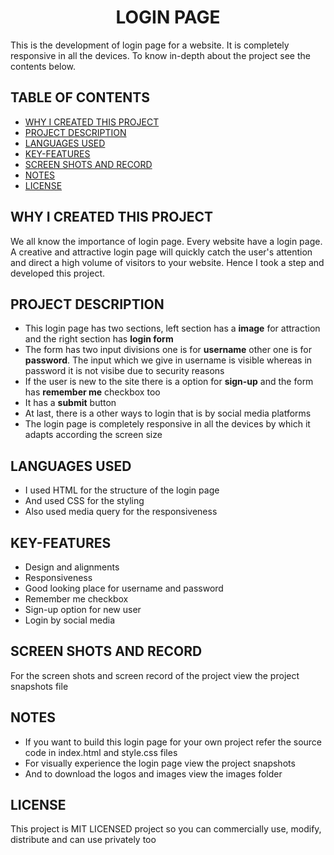 <h1 align="center"> LOGIN PAGE </h1>

This is the development of login page for a website. It is completely responsive in all the devices. To know in-depth about the project see the contents below.

## TABLE OF CONTENTS ##

- [WHY I CREATED THIS PROJECT](https://github.com/Thirumalaikumar-M/login_page/tree/main#why-i-created-this-project)
- [PROJECT DESCRIPTION](https://github.com/Thirumalaikumar-M/login_page/tree/main#project-description)
- [LANGUAGES USED](https://github.com/Thirumalaikumar-M/login_page/tree/main#languages-used)
- [KEY-FEATURES](https://github.com/Thirumalaikumar-M/login_page/tree/main#key-features)
- [SCREEN SHOTS AND RECORD](https://github.com/Thirumalaikumar-M/login_page/tree/main#screen-shots-and-record)
- [NOTES](https://github.com/Thirumalaikumar-M/login_page/tree/main#notes)
- [LICENSE](https://github.com/Thirumalaikumar-M/login_page/tree/main#license)

## WHY I CREATED THIS PROJECT ##

We all know the importance of login page. Every website have a login page. A creative and attractive login page will quickly catch the user's attention and direct a high volume of visitors to your website. Hence I took a step and developed this project.

## PROJECT DESCRIPTION ##

- This login page has two sections, left section has a **image** for attraction and the right section has **login form**
- The form has two input divisions one is for **username** other one is for **password**. The input which we give in username is visible whereas in password it is not visibe due to security reasons
- If the user is new to the site there is a option for **sign-up** and the form has **remember me** checkbox too
- It has a **submit** button
- At last, there is a other ways to login that is by social media platforms
- The login page is completely responsive in all the devices by which it adapts according the screen size

## LANGUAGES USED ##

- I used HTML for the structure of the login page
- And used CSS for the styling
- Also used media query for the responsiveness

## KEY-FEATURES ##

- Design and alignments
- Responsiveness
- Good looking place for username and password
- Remember me checkbox
- Sign-up option for new user
- Login by social media

## SCREEN SHOTS AND RECORD ##

For the screen shots and screen record of the project view the project snapshots file  

## NOTES ##

- If you want to build this login page for your own project refer the source code in index.html and style.css files
- For visually experience the login page view the project snapshots
- And to download the logos and images view the images folder

## LICENSE ##

This project is MIT LICENSED project so you can commercially use, modify, distribute and can use privately too
 




